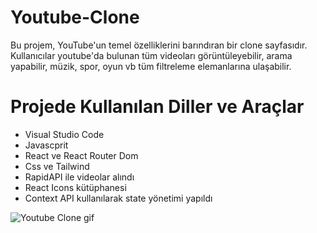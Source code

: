 # Youtube-Clone

Bu projem, YouTube'un temel özelliklerini barındıran bir clone sayfasıdır. Kullanıcılar youtube'da bulunan tüm videoları görüntüleyebilir, arama yapabilir, müzik, spor, oyun vb tüm filtreleme elemanlarına ulaşabilir.

# Projede Kullanılan Diller ve Araçlar

- Visual Studio Code
- Javascprit
- React ve React Router Dom
- Css ve Tailwind
- RapidAPI ile videolar alındı
- React Icons kütüphanesi
- Context API kullanılarak state yönetimi yapıldı
  

![Youtube Clone gif](https://github.com/user-attachments/assets/90ddfe09-6f8e-4af0-af7a-780e1cabedd9)
